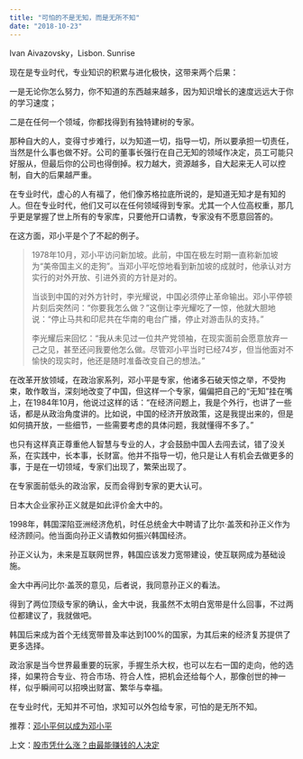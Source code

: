 ```yaml
---
title: "可怕的不是无知，而是无所不知"
date: "2018-10-23"
---
```


Ivan Aivazovsky，Lisbon. Sunrise

现在是专业时代，专业知识的积累与进化极快，这带来两个后果：

一是无论你怎么努力，你不知道的东西越来越多，因为知识增长的速度远远大于你的学习速度；

二是在任何一个领域，你都找得到有独特建树的专家。

那种自大的人，变得寸步难行，以为知道一切，指导一切，所以要承担一切责任，当然是什么事也做不好。公司的董事长强行在自己无知的领域作决定，员工可能只好服从，但最后你的公司也得倒掉。权力越大，资源越多，自大起来无人可以控制，自大的后果越严重。

在专业时代，虚心的人有福了，他们像苏格拉底所说的，是知道无知才是有知的人。但在专业时代，他们又可以在任何领域得到专家。尤其一个人位高权重，那几乎更是掌握了世上所有的专家库，只要他开口请教，专家没有不愿意回答的。

在这方面，邓小平是个了不起的例子。

> 1978年10月，邓小平访问新加坡。此前，中国在极左时期一直称新加坡为“美帝国主义的走狗”。当邓小平吃惊地看到新加坡的成就时，他承认对方实行的对外开放、引进外资的方针是对的。
> 
> 当谈到中国的对外方针时，李光耀说，中国必须停止革命输出。邓小平停顿片刻后突然问：“你要我怎么做？”这倒让李光耀吃了一惊，他就大胆地说：“停止马共和印尼共在华南的电台广播，停止对游击队的支持。”
> 
> 李光耀后来回忆：“我从未见过一位共产党领袖，在现实面前会愿意放弃一己之见，甚至还问我要他怎么做。尽管邓小平当时已经74岁，但当他面对不愉快的现实时，他还是随时准备改变自己的想法。”

在改革开放领域，在政治家系列，邓小平是专家，他诸多石破天惊之举，不受拘束，敢作敢当，深刻地改变了中国，但这样一个专家，偏偏把自己的“无知”挂在嘴上，在1984年10月，他说过这样的话：“在经济问题上，我是个外行，也讲了一些话，都是从政治角度讲的。比如说，中国的经济开放政策，这是我提出来的，但是如何搞开放，一些细节，一些需要考虑的具体问题，我就懂得不多了。”

也只有这样真正尊重他人智慧与专业的人，才会鼓励中国人去闯去试，错了没关系，在实践中，长本事，长财富。他并不指导一切，他只是让人有机会去做更多的事，于是在一切领域，专家们出现了，繁荣出现了。

在专家面前低头的政治家，反而会得到专家的更大认可。

日本大企业家孙正义就是如此评价金大中的。

1998年，韩国深陷亚洲经济危机，时任总统金大中聘请了比尔·盖茨和孙正义作为经济顾问。他当面向孙正义请教如何振兴韩国经济。

孙正义认为，未来是互联网世界，韩国应该发力宽带建设，使互联网成为基础设施。

金大中再问比尔·盖茨的意见，后者说，我同意孙正义的看法。

得到了两位顶级专家的确认，金大中说，我虽然不太明白宽带是什么回事，不过两位都建议了，我就做吧。

韩国后来成为首个无线宽带普及率达到100%的国家，为其后来的经济复苏提供了更多选择。

政治家是当今世界最重要的玩家，手握生杀大权，也可以左右一国的走向，他的选择，如果符合专业、符合市场、符合人性，把机会还给每个人，那像创世的神一样，似乎瞬间可以招唤出财富、繁华与幸福。

在专业时代，无知并不可怕，求知可以外包给专家，可怕的是无所不知。

推荐：[邓小平何以成为邓小平](http://mp.weixin.qq.com/s?__biz=MjM5NDU0Mjk2MQ==&mid=2651630845&idx=1&sn=64da87b571f6eadc2119bef9ef303e3d&chksm=bd7e28e38a09a1f594f9886510cc2c74df9e833a011d12700bd30df7042c59108dab7fdfb363&scene=21#wechat_redirect)

上文：[股市凭什么涨？由最能赚钱的人决定](http://mp.weixin.qq.com/s?__biz=MjM5NDU0Mjk2MQ==&mid=2651631184&idx=1&sn=b194c4a7069e449e9f8750a9661ce538&chksm=bd7e2a4e8a09a358288ddf5f257f95ab967c1a7f3bbc317e6d56a00ad7a262eba4945fe3005b&scene=21#wechat_redirect)
